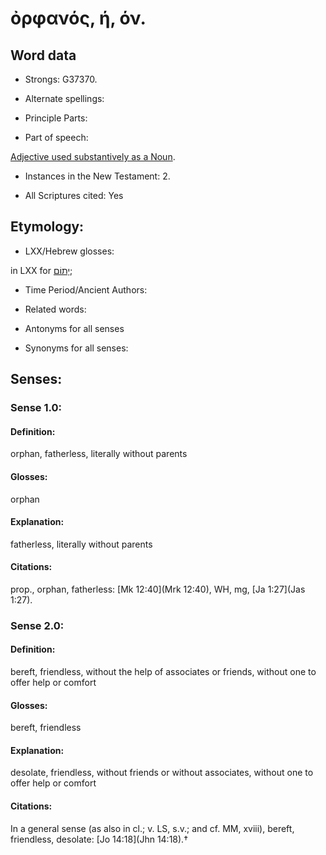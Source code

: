 # ὀρφανός, ή, όν. 

<!-- Status: S2=NeedsReview -->
<!-- Lexica used for edits: BDAG, FFM, LN, A-S -->

## Word data

* Strongs: G37370.

* Alternate spellings:



* Principle Parts: 


* Part of speech: 

[Adjective used substantively as a Noun](http://ugg.readthedocs.io/en/latest/noun_substantive_adj.html).

* Instances in the New Testament: 2. 

* All Scriptures cited: Yes

## Etymology: 


* LXX/Hebrew glosses: 

in LXX for [יָתוֹם](//en-uhl/H3490);

* Time Period/Ancient Authors: 


* Related words: 

* Antonyms for all senses

* Synonyms for all senses: 


## Senses:  


### Sense  1.0: 

#### Definition: 

orphan, fatherless, literally without parents

#### Glosses: 

orphan 

#### Explanation: 

fatherless, literally without parents

#### Citations: 

prop., orphan, fatherless: [Mk 12:40](Mrk 12:40), WH, mg, [Ja 1:27](Jas 1:27).


### Sense  2.0: 

#### Definition: 

bereft, friendless, without the help of associates or friends, without one to offer help or comfort

#### Glosses: 

bereft, friendless

#### Explanation: 

desolate, friendless, without friends or without associates, without one to offer help or comfort


#### Citations: 

In a general sense (as also in cl.; v. LS, s.v.; and cf. MM, xviii), bereft, friendless, desolate: [Jo 14:18](Jhn 14:18).†